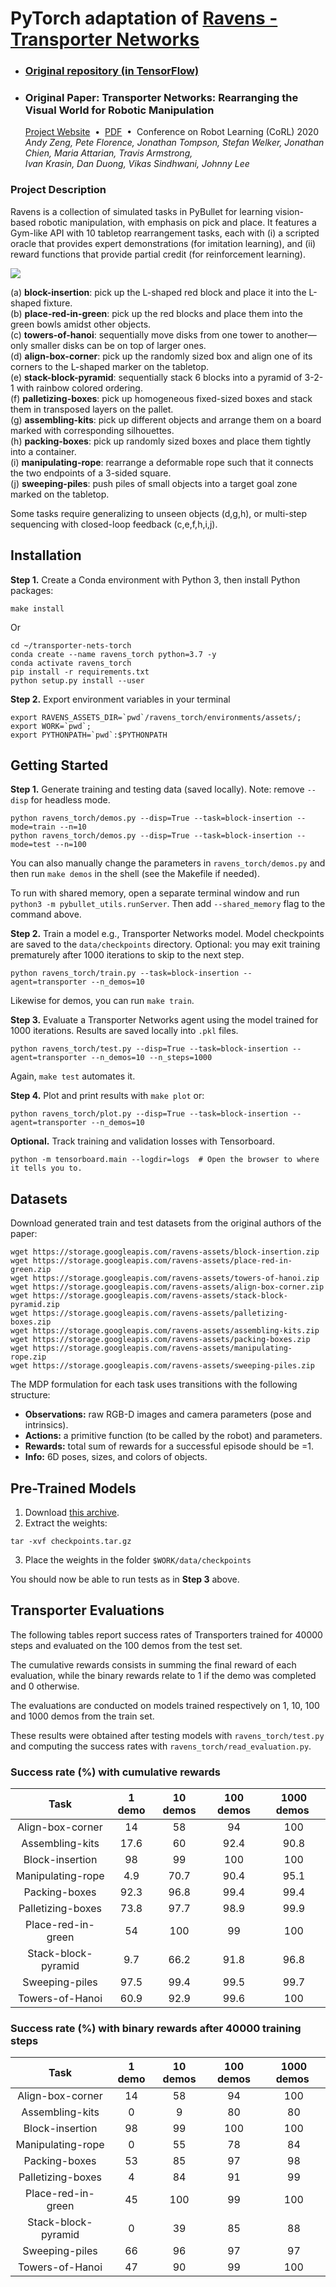 # PyTorch adaptation of [Ravens - Transporter Networks](https://github.com/google-research/ravens)

- ### [Original repository (in TensorFlow)](https://github.com/google-research/ravens)
- ### Original Paper: Transporter Networks: Rearranging the Visual World for Robotic Manipulation
  [Project Website](https://transporternets.github.io/)&nbsp;&nbsp;•&nbsp;&nbsp;[PDF](https://arxiv.org/pdf/2010.14406.pdf)&nbsp;&nbsp;•&nbsp;&nbsp;Conference on Robot Learning (CoRL) 2020
  *Andy Zeng, Pete Florence, Jonathan Tompson, Stefan Welker, Jonathan Chien, Maria Attarian, Travis Armstrong,<br>Ivan Krasin, Dan Duong, Vikas Sindhwani, Johnny Lee*

### Project Description
Ravens is a collection of simulated tasks in PyBullet for learning vision-based robotic manipulation, with emphasis on pick and place.
It features a Gym-like API with 10 tabletop rearrangement tasks, each with (i) a scripted oracle that provides expert demonstrations (for imitation learning), and (ii) reward functions that provide partial credit (for reinforcement learning).

<img src="https://github.com/google-research/ravens/blob/master/docs/tasks.png" /><br>

(a) **block-insertion**: pick up the L-shaped red block and place it into the L-shaped fixture.<br>
(b) **place-red-in-green**: pick up the red blocks and place them into the green bowls amidst other objects.<br>
(c) **towers-of-hanoi**: sequentially move disks from one tower to another—only smaller disks can be on top of larger ones.<br>
(d) **align-box-corner**: pick up the randomly sized box and align one of its corners to the L-shaped marker on the tabletop.<br>
(e) **stack-block-pyramid**: sequentially stack 6 blocks into a pyramid of 3-2-1 with rainbow colored ordering.<br>
(f) **palletizing-boxes**: pick up homogeneous fixed-sized boxes and stack them in transposed layers on the pallet.<br>
(g) **assembling-kits**: pick up different objects and arrange them on a board marked with corresponding silhouettes.<br>
(h) **packing-boxes**: pick up randomly sized boxes and place them tightly into a container.<br>
(i) **manipulating-rope**: rearrange a deformable rope such that it connects the two endpoints of a 3-sided square.<br>
(j) **sweeping-piles**: push piles of small objects into a target goal zone marked on the tabletop.<br>

Some tasks require generalizing to unseen objects (d,g,h), or multi-step sequencing with closed-loop feedback (c,e,f,h,i,j).


## Installation

**Step 1.** Create a Conda environment with Python 3, then install Python packages:

```shell
make install
```

Or

```shell
cd ~/transporter-nets-torch
conda create --name ravens_torch python=3.7 -y
conda activate ravens_torch
pip install -r requirements.txt
python setup.py install --user
```

**Step 2.** Export environment variables in your terminal

```shell
export RAVENS_ASSETS_DIR=`pwd`/ravens_torch/environments/assets/;
export WORK=`pwd`;
export PYTHONPATH=`pwd`:$PYTHONPATH
```

## Getting Started

**Step 1.** Generate training and testing data (saved locally). Note: remove `--disp` for headless mode.

```shell
python ravens_torch/demos.py --disp=True --task=block-insertion --mode=train --n=10
python ravens_torch/demos.py --disp=True --task=block-insertion --mode=test --n=100
```

You can also manually change the parameters in `ravens_torch/demos.py` and then run `make demos` in the shell (see the Makefile if needed).

To run with shared memory, open a separate terminal window and run `python3 -m pybullet_utils.runServer`. Then add `--shared_memory` flag to the command above.

**Step 2.** Train a model e.g., Transporter Networks model. Model checkpoints are saved to the `data/checkpoints` directory. Optional: you may exit training prematurely after 1000 iterations to skip to the next step.

```shell
python ravens_torch/train.py --task=block-insertion --agent=transporter --n_demos=10
```

Likewise for demos, you can run `make train`.

**Step 3.** Evaluate a Transporter Networks agent using the model trained for 1000 iterations. Results are saved locally into `.pkl` files.

```shell
python ravens_torch/test.py --disp=True --task=block-insertion --agent=transporter --n_demos=10 --n_steps=1000
```

Again, `make test` automates it.

**Step 4.** Plot and print results with `make plot` or:

```shell
python ravens_torch/plot.py --disp=True --task=block-insertion --agent=transporter --n_demos=10
```

**Optional.** Track training and validation losses with Tensorboard.

```shell
python -m tensorboard.main --logdir=logs  # Open the browser to where it tells you to.
```

## Datasets

Download generated train and test datasets from the original authors of the paper:

```shell
wget https://storage.googleapis.com/ravens-assets/block-insertion.zip
wget https://storage.googleapis.com/ravens-assets/place-red-in-green.zip
wget https://storage.googleapis.com/ravens-assets/towers-of-hanoi.zip
wget https://storage.googleapis.com/ravens-assets/align-box-corner.zip
wget https://storage.googleapis.com/ravens-assets/stack-block-pyramid.zip
wget https://storage.googleapis.com/ravens-assets/palletizing-boxes.zip
wget https://storage.googleapis.com/ravens-assets/assembling-kits.zip
wget https://storage.googleapis.com/ravens-assets/packing-boxes.zip
wget https://storage.googleapis.com/ravens-assets/manipulating-rope.zip
wget https://storage.googleapis.com/ravens-assets/sweeping-piles.zip
```

The MDP formulation for each task uses transitions with the following structure:
- **Observations:** raw RGB-D images and camera parameters (pose and intrinsics).
- **Actions:** a primitive function (to be called by the robot) and parameters.
- **Rewards:** total sum of rewards for a successful episode should be =1.
- **Info:** 6D poses, sizes, and colors of objects.

## Pre-Trained Models

1. Download [this archive](https://drive.google.com/file/d/11Lst1KwCL6oT64wto9fI6vZ3oceR-q3c/view?usp=sharing).
2. Extract the weights:
```shell
tar -xvf checkpoints.tar.gz
```
3. Place the weights in the folder `$WORK/data/checkpoints`

You should now be able to run tests as in __Step 3__ above.

## Transporter Evaluations

The following tables report success rates of Transporters trained for 40000 steps and evaluated on the 100 demos from the test set. 

The cumulative rewards consists in summing the final reward of each evaluation, while the binary rewards relate to 1 if the demo was completed and 0 otherwise.

The evaluations are conducted on models trained respectively on 1, 10, 100 and 1000 demos from the train set.

These results were obtained after testing models with `ravens_torch/test.py` and computing the success rates with `ravens_torch/read_evaluation.py`.

### Success rate (%) with cumulative rewards


| Task                | 1 demo | 10 demos | 100 demos | 1000 demos |
|:-------------------:|:----:|:----:|:----:|:----:|
| Align-box-corner    | 14   | 58   | 94   | 100  |
| Assembling-kits     | 17.6 | 60   | 92.4 | 90.8 |
| Block-insertion     | 98   | 99   | 100  | 100  |
| Manipulating-rope   | 4.9  | 70.7 | 90.4 | 95.1 |
| Packing-boxes       | 92.3 | 96.8 | 99.4 | 99.4 |
| Palletizing-boxes   | 73.8 | 97.7 | 98.9 | 99.9 |
| Place-red-in-green  | 54   | 100  | 99   | 100  |
| Stack-block-pyramid | 9.7  | 66.2 | 91.8 | 96.8 |
| Sweeping-piles      | 97.5 | 99.4 | 99.5 | 99.7 |
| Towers-of-Hanoi     | 60.9 | 92.9 | 99.6 | 100  |

### Success rate (%) with binary rewards after 40000 training steps

| Task                | 1 demo | 10 demos | 100 demos | 1000 demos |
|:-------------------:|:----:|:----:|:----:|:----:|
| Align-box-corner    | 14   | 58   | 94   | 100  |
| Assembling-kits     | 0    | 9    | 80   | 80   |
| Block-insertion     | 98   | 99   | 100  | 100  |
| Manipulating-rope   | 0    | 55   | 78   | 84   |
| Packing-boxes       | 53   | 85   | 97   | 98   |
| Palletizing-boxes   | 4    | 84   | 91   | 99   |
| Place-red-in-green  | 45   | 100  | 99   | 100  |
| Stack-block-pyramid | 0    | 39   | 85   | 88   |
| Sweeping-piles      | 66   | 96   | 97   | 97   |
| Towers-of-Hanoi     | 47   | 90   | 99   | 100  |
